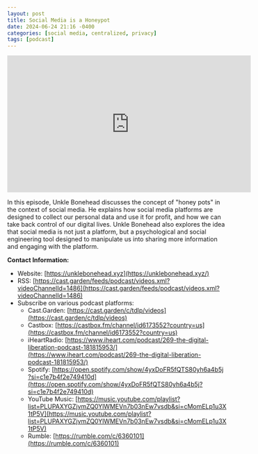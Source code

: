 ```yaml
---
layout: post
title: Social Media is a Honeypot
date: 2024-06-24 21:16 -0400
categories: [social media, centralized, privacy]
tags: [podcast]
---
```

<iframe title="TDLP -Social Media is  Honeypot" width="560" height="315" src="https://cast.garden/videos/embed/dbe37ad2-a70f-45be-b89c-e2ebb27faf67" frameborder="0" allowfullscreen="" sandbox="allow-same-origin allow-scripts allow-popups"></iframe>

In this episode, Unkle Bonehead discusses the concept of "honey pots" in the context of social media. He explains how social media platforms are designed to collect our personal data and use it for profit, and how we can take back control of our digital lives. Unkle Bonehead also explores the idea that social media is not just a platform, but a psychological and social engineering tool designed to manipulate us into sharing more information and engaging with the platform.

**Contact Information:**

- Website: [https://unklebonehead.xyz](https://unklebonehead.xyz/)
- RSS: [https://cast.garden/feeds/podcast/videos.xml?videoChannelId=1486](https://cast.garden/feeds/podcast/videos.xml?videoChannelId=1486)
- Subscribe on various podcast platforms:
  - Cast.Garden: [https://cast.garden/c/tdlp/videos](https://cast.garden/c/tdlp/videos)
  - Castbox: [https://castbox.fm/channel/id6173552?country=us](https://castbox.fm/channel/id6173552?country=us)
  - iHeartRadio: [https://www.iheart.com/podcast/269-the-digital-liberation-podcast-181815953/](https://www.iheart.com/podcast/269-the-digital-liberation-podcast-181815953/)
  - Spotify: [https://open.spotify.com/show/4yxDoFR5fQTS80yh6a4b5j?si=c1e7b4f2e749410d](https://open.spotify.com/show/4yxDoFR5fQTS80yh6a4b5j?si=c1e7b4f2e749410d)
  - YouTube Music: [https://music.youtube.com/playlist?list=PLUPAXYGZjvmZQ0YlWMEVn7b03nEw7vsdb&si=cMomELp1u3X1tP5V](https://music.youtube.com/playlist?list=PLUPAXYGZjvmZQ0YlWMEVn7b03nEw7vsdb&si=cMomELp1u3X1tP5V)
  - Rumble: [https://rumble.com/c/6360101](https://rumble.com/c/6360101)